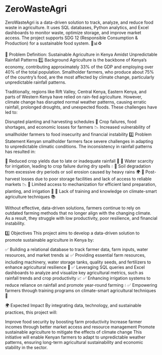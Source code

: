 # ZeroWasteAgri
ZeroWasteAgri is a data-driven solution to track, analyze, and reduce food waste in agriculture. It uses SQL databases, Python analytics, and Excel dashboards to monitor waste, optimize storage, and improve market access. The project supports SDG 12 (Responsible Consumption &amp; Production) for a sustainable food system. 🌱📊♻️

📌 Problem Definition: Sustainable Agriculture in Kenya Amidst Unpredictable Rainfall Patterns
1️⃣ Background
Agriculture is the backbone of Kenya’s economy, contributing approximately 33% of the GDP and employing over 40% of the total population. Smallholder farmers, who produce about 75% of the country’s food, are the most affected by climate change, particularly unpredictable rainfall patterns.

Traditionally, regions like Rift Valley, Central Kenya, Eastern Kenya, and parts of Western Kenya have relied on rain-fed agriculture. However, climate change has disrupted normal weather patterns, causing erratic rainfall, prolonged droughts, and unexpected floods. These challenges have led to:

Disrupted planting and harvesting schedules 🌱
Crop failures, food shortages, and economic losses for farmers 📉
Increased vulnerability of smallholder farmers to food insecurity and financial instability
2️⃣ Problem Statement
Kenyan smallholder farmers face severe challenges in adapting to unpredictable climatic conditions. The inconsistency in rainfall patterns has resulted in:

🔴 Reduced crop yields due to late or inadequate rainfall 🌱
🔴 Water scarcity for irrigation, leading to crop failure during dry spells 💧
🔴 Soil degradation from excessive dry periods or soil erosion caused by heavy rains 🌍
🔴 Post-harvest losses due to poor storage facilities and lack of access to reliable markets 📉
🔴 Limited access to mechanization for efficient land preparation, planting, and irrigation 🚜
🔴 Lack of training and knowledge on climate-smart agriculture techniques 📚

Without effective, data-driven solutions, farmers continue to rely on outdated farming methods that no longer align with the changing climate. As a result, they struggle with low productivity, poor resilience, and financial instability.

3️⃣ Objectives
This project aims to develop a data-driven solution to promote sustainable agriculture in Kenya by:

✅ Building a relational database to track farmer data, farm inputs, water resources, and market trends 📊
✅ Providing essential farm resources, including machinery, water storage tanks, quality seeds, and fertilizers to enhance agricultural resilience 🚜
✅ Leveraging SQL queries and Excel dashboards to analyze and visualize key agricultural metrics, such as rainfall trends and crop productivity 📈
✅ Enhancing irrigation systems to reduce reliance on rainfall and promote year-round farming 💧
✅ Empowering farmers through training programs on climate-smart agricultural techniques 🌱

🌍 Expected Impact
By integrating data, technology, and sustainable practices, this project will:

Improve food security by boosting farm productivity
Increase farmer incomes through better market access and resource management
Promote sustainable agriculture to mitigate the effects of climate change
This initiative will enable Kenyan farmers to adapt to unpredictable weather patterns, ensuring long-term agricultural sustainability and economic stability in the sector.
